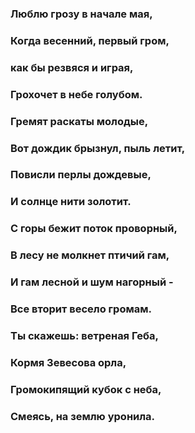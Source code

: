 ### Люблю грозу в начале мая,
### Когда весенний, первый гром,
### как бы резвяся и играя,
### Грохочет в небе голубом.

### Гремят раскаты молодые,
### Вот дождик брызнул, пыль летит,
### Повисли перлы дождевые,
### И солнце нити золотит.

### С горы бежит поток проворный,
### В лесу не молкнет птичий гам,
### И гам лесной и шум нагорный -
### Все вторит весело громам.

### Ты скажешь: ветреная Геба,
### Кормя Зевесова орла,
### Громокипящий кубок с неба,
### Смеясь, на землю уронила.